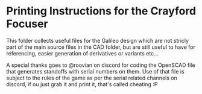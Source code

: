 # Printing Instructions for the Crayford Focuser

This folder collects useful files for the Galileo design which are not stricly part of the main source files in the CAD folder, but are still useful to have for referencing, easier generation of derivatives or variants etc...

A special thanks goes to @roovian on discord for coding the OpenSCAD file that generates standoffs with serial numbers on them.
Use of that file is subject to the rules of the game as per the serial related channels on discord, if ou just grab it and print it, that's called cheating :P